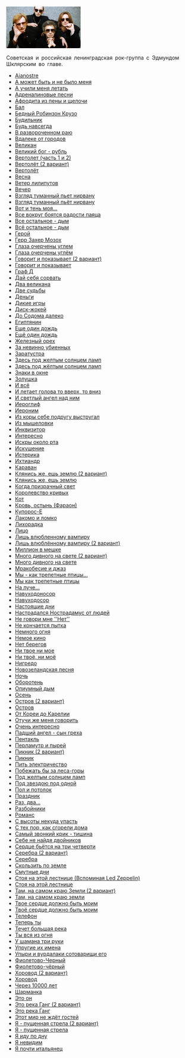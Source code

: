 ![](piknik.jpg)

Советская и российская ленинградская рок-группа с Эдмундом Шклярским во главе.

* [Aianostre](Aianostre)
* [А может быть и не было меня](А%20может%20быть%20и%20не%20было%20меня)
* [А учили меня летать](А%20учили%20меня%20летать)
* [Адреналиновые песни](Адреналиновые%20песни)
* [Афродита из пены и щелочи](Афродита%20из%20пены%20и%20щелочи)
* [Бал](Бал)
* [Бедный Робинзон Крузо](Бедный%20Робинзон%20Крузо)
* [Будильник](Будильник)
* [Будь навсегда](Будь%20навсегда)
* [В развороченном раю](В%20развороченном%20раю)
* [Вдалеке от городов](Вдалеке%20от%20городов)
* [Великан](Великан)
* [Великий бог - рубль](Великий%20бог%20-%20рубль)
* [Вертолет (часть 1 и 2)](Вертолет%20(часть%201%20и%202))
* [Вертолёт (2 вариант)](Вертолёт%20(2%20вариант))
* [Вертолёт](Вертолёт)
* [Весна](Весна)
* [Ветер лилипутов](Ветер%20лилипутов)
* [Вечер](Вечер)
* [Взгляд туманный пьет нирвану](Взгляд%20туманный%20пьет%20нирвану)
* [Взгляд туманный пьёт нирвану](Взгляд%20туманный%20пьёт%20нирвану)
* [Вот и тень моя...](Вот%20и%20тень%20моя...)
* [Все вокруг боятся радости паяца](Все%20вокруг%20боятся%20радости%20паяца)
* [Все остальное - дым](Все%20остальное%20-%20дым)
* [Всё остальное - дым](Всё%20остальное%20-%20дым)
* [Герой](Герой)
* [Герр Захер Мозох](Герр%20Захер%20Мозох)
* [Глаза очерчены углем](Глаза%20очерчены%20углем)
* [Глаза очерчены углём](Глаза%20очерчены%20углём)
* [Говорит и показывает (2 вариант)](Говорит%20и%20показывает%20(2%20вариант))
* [Говорит и показывает](Говорит%20и%20показывает)
* [Граф Д](Граф%20Д)
* [Дай себя сорвать](Дай%20себя%20сорвать)
* [Два великана](Два%20великана)
* [Две судьбы](Две%20судьбы)
* [Деньги](Деньги)
* [Дикие игры](Дикие%20игры)
* [Диск-жокей](Диск-жокей)
* [До Содома далеко](До%20Содома%20далеко)
* [Египтянин](Египтянин)
* [Еще один дождь](Еще%20один%20дождь)
* [Ещё один дождь](Ещё%20один%20дождь)
* [Железный орех](Железный%20орех)
* [За невинно убиенных](За%20невинно%20убиенных)
* [Заратустра](Заратустра)
* [Здесь под желтым солнцем ламп](Здесь%20под%20желтым%20солнцем%20ламп)
* [Здесь под жёлтым солнцем ламп](Здесь%20под%20жёлтым%20солнцем%20ламп)
* [Знаки в окне](Знаки%20в%20окне)
* [Золушка](Золушка)
* [И всё](И%20всё)
* [И летает голова то вверх, то вниз](И%20летает%20голова%20то%20вверх,%20то%20вниз)
* [И светлый ангел над ним](И%20светлый%20ангел%20над%20ним)
* [Иероглиф](Иероглиф)
* [Иероним](Иероним)
* [Из коры себе подругу выстругал](Из%20коры%20себе%20подругу%20выстругал)
* [Из мышеловки](Из%20мышеловки)
* [Инквизитор](Инквизитор)
* [Интересно](Интересно)
* [Искры около рта](Искры%20около%20рта)
* [Искушение](Искушение)
* [Истерика](Истерика)
* [Ихтиандр](Ихтиандр)
* [Караван](Караван)
* [Клянись же, ешь землю (2 вариант)](Клянись%20же,%20ешь%20землю%20(2%20вариант))
* [Клянись же, ешь землю](Клянись%20же,%20ешь%20землю)
* [Когда призрачный свет](Когда%20призрачный%20свет)
* [Королевство кривых](Королевство%20кривых)
* [Кот](Кот)
* [Кровь, остынь (Фараон)](Кровь,%20остынь%20(Фараон))
* [Купорос-Е](Купорос-Е)
* [Лакомо и ломко](Лакомо%20и%20ломко)
* [Лихорадка](Лихорадка)
* [Лицо](Лицо)
* [Лишь влюбленному вампиру](Лишь%20влюбленному%20вампиру)
* [Лишь влюблённому вампиру (2 вариант)](Лишь%20влюблённому%20вампиру%20(2%20вариант))
* [Миллион в мешке](Миллион%20в%20мешке)
* [Много дивного на свете (2 вариант)](Много%20дивного%20на%20свете%20(2%20вариант))
* [Много дивного на свете](Много%20дивного%20на%20свете)
* [Мракобесие и джаз](Мракобесие%20и%20джаз)
* [Мы - как трепетные птицы...](Мы%20-%20как%20трепетные%20птицы...)
* [Мы как трепетные птицы](Мы%20как%20трепетные%20птицы)
* [На луче...](На%20луче...)
* [Навуходоносор](Навуходоносор)
* [Навуходосор](Навуходосор)
* [Настоящие дни](Настоящие%20дни)
* [Настрадался Нострадамус от людей](Настрадался%20Нострадамус%20от%20людей)
* [Не говори мне ''Нет''](Не%20говори%20мне%20''Нет'')
* [Не кончается пытка](Не%20кончается%20пытка)
* [Немного огня](Немного%20огня)
* [Немое кино](Немое%20кино)
* [Нет берегов](Нет%20берегов)
* [Ни твое ни мое](Ни%20твое%20ни%20мое)
* [Ни твоё, ни моё](Ни%20твоё,%20ни%20моё)
* [Нигредо](Нигредо)
* [Новозеландская песня](Новозеландская%20песня)
* [Ночь](Ночь)
* [Оборотень](Оборотень)
* [Опиумный дым](Опиумный%20дым)
* [Осень](Осень)
* [Остров (2 вариант)](Остров%20(2%20вариант))
* [Остров](Остров)
* [От Кореи до Карелии](От%20Кореи%20до%20Карелии)
* [Отучи же меня говорить](Отучи%20же%20меня%20говорить)
* [Очень интересно](Очень%20интересно)
* [Падший ангел - сын греха](Падший%20ангел%20-%20сын%20греха)
* [Пентакль](Пентакль)
* [Перламутр и пырей](Перламутр%20и%20пырей)
* [Пикник (2 вариант)](Пикник%20(2%20вариант))
* [Пикник](Пикник)
* [Пить электричество](Пить%20электричество)
* [Побежать бы за леса-горы](Побежать%20бы%20за%20леса-горы)
* [Под желтым солнцем ламп](Под%20желтым%20солнцем%20ламп)
* [Под звездою под одной](Под%20звездою%20под%20одной)
* [Пол и потолок](Пол%20и%20потолок)
* [Праздник](Праздник)
* [Раз, два...](Раз,%20два...)
* [Разбойники](Разбойники)
* [Романс](Романс)
* [С высоты некуда упасть](С%20высоты%20некуда%20упасть)
* [С тех пор, как сгорели дома](С%20тех%20пор,%20как%20сгорели%20дома)
* [Самый звонкий крик - тишина](Самый%20звонкий%20крик%20-%20тишина)
* [Себе не найдя двойников](Себе%20не%20найдя%20двойников)
* [Сердце бьётся на три четверти](Сердце%20бьётся%20на%20три%20четверти)
* [Серебра (2 вариант)](Серебра%20(2%20вариант))
* [Серебра](Серебра)
* [Скользить по земле](Скользить%20по%20земле)
* [Смутные дни](Смутные%20дни)
* [Стоя на этой лестнице (Вспоминая Led Zeppelin)](Стоя%20на%20этой%20лестнице%20(Вспоминая%20Led%20Zeppelin))
* [Стоя на этой лестнице](Стоя%20на%20этой%20лестнице)
* [Там, на самом краю Земли (2 вариант)](Там,%20на%20самом%20краю%20Земли%20(2%20вариант))
* [Там, на самом краю земли](Там,%20на%20самом%20краю%20земли)
* [Твое сердце должно быть моим](Твое%20сердце%20должно%20быть%20моим)
* [Твоё сердце должно быть моим](Твоё%20сердце%20должно%20быть%20моим)
* [Телефон](Телефон)
* [Теперь ты](Теперь%20ты)
* [Течет большая река](Течет%20большая%20река)
* [Ты вся из огня](Ты%20вся%20из%20огня)
* [У шамана три руки](У%20шамана%20три%20руки)
* [Упругие их имена](Упругие%20их%20имена)
* [Упыри и вурдалаки сотоварищи его](Упыри%20и%20вурдалаки%20сотоварищи%20его)
* [Фиолетово-Черный](Фиолетово-Черный)
* [Фиолетово-чёрный](Фиолетово-чёрный)
* [Хоровод (2 вариант)](Хоровод%20(2%20вариант))
* [Хоровод](Хоровод)
* [Через 10000 лет](Через%2010000%20лет)
* [Шарманка](Шарманка)
* [Это он](Это%20он)
* [Это река Ганг (2 вариант)](Это%20река%20Ганг%20(2%20вариант))
* [Это река Ганг](Это%20река%20Ганг)
* [Этот мир не ждёт гостей](Этот%20мир%20не%20ждёт%20гостей)
* [Я - пущенная стрела (2 вариант)](Я%20-%20пущенная%20стрела%20(2%20вариант))
* [Я - пущенная стрела](Я%20-%20пущенная%20стрела)
* [Я иду по дну](Я%20иду%20по%20дну)
* [Я невидим](Я%20невидим)
* [Я почти итальянец](Я%20почти%20итальянец)